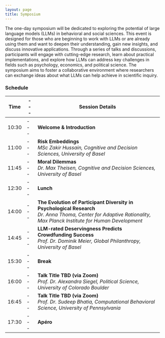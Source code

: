 ```yaml
---
layout: page
title: Symposium
---
```



The one-day symposium will be dedicated to exploring the potential of large language models (LLMs) in behavioral and social sciences. This event is designed for those who are beginning to work with LLMs or are already using them and want to deepen their understanding, gain new insights, and discuss innovative applications. Through a series of talks and discussions, participants will engage with cutting-edge research, learn about practical implementations, and explore how LLMs can address key challenges in fields such as psychology, economics, and political science. The symposium aims to foster a collaborative environment where researchers can exchange ideas about what LLMs can help achieve in scientific inquiry.

### Schedule

| Time |---| Session Details                                       |
|------|---|------------------------------------------------------|
| 10:30 |---| **Welcome & Introduction**                            |
| 11:00 |---| **Risk Embeddings**                                    <br> *MSc Zakir Hussain, Cognitive and Decision Sciences, University of Basel* |
| 11:45 |---| **Moral Dilemmas**                                     <br> *Dr. Max Theisen, Cognitive and Decision Sciences, University of Basel* |
| 12:30 |---| **Lunch**                                              |
| 14:00 |---| **The Evolution of Participant Diversity in Psychological Research**  <br> *Dr. Anna Thoma, Center for Adaptive Rationality, Max Planck Institute for Human Development* |
| 14:45 |---| **LLM-rated Deservingness Predicts Crowdfunding Success**  <br> *Prof. Dr. Dominik Meier, Global Philanthropy, University of Basel* |
| 15:30 |---| **Break**                                              |
| 16:00 |---| **Talk Title TBD (via Zoom)**                                     <br> *Prof. Dr. Alexandra Siegel, Political Science, University of Colorado Boulder* |
| 16:45 |---| **Talk Title TBD (via Zoom)**                                     <br> *Prof. Dr. Sudeep Bhatia, Computational Behavioral Science, University of Pennsylvania* |
| 17:30 |---| **Apéro**                                              |

